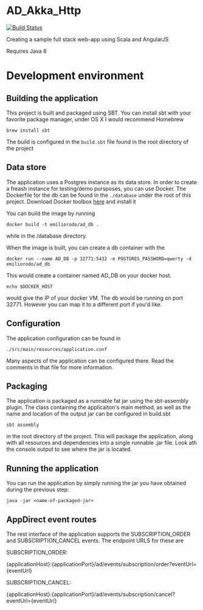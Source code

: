 # AD_Akka_Http

[![Build Status](https://travis-ci.org/emiliorodo/AD_Akka_Http.svg?branch=master)](https://travis-ci.org/emiliorodo/AD_Akka_Http)

Creating a sample full stack web-app using Scala and AngularJS

Requires Java 8

Development environment
=======================

Building the application
------------------------
This project is built and packaged using SBT.
You can install sbt with your favorite package manager, under OS X
I would recommend Homebrew

```
brew install sbt
```

The build is configured in the ```build.sbt``` file found in the root
directory of the project


Data store
----------
The application uses a Postgres instance as its data store. In order to 
create a freash instance for testing/demo pursposes, you can use Docker. 
The Dockerfile for the db can be found in the ```./database```
under the root of this project.
Download Docker toolbox [here](https://www.docker.com/products/docker-toolbox) and install it 

You can build the image by running

```
docker build -t emiliorodo/ad_db .
```

while in the /database directory.
 
When the image is built, you can create a db container with the

```
docker run --name AD_DB -p 32771:5432 -e POSTGRES_PASSWORD=qwerty -d emiliorodo/ad_db
```

This would create a container named AD_DB on your docker host. 
```
echo $DOCKER_HOST
```
would give the IP of your docker VM.
The db would be running on port 32771. However you can map it to a different
port if you'd like.

Configuration
-------------
The application configuration can be found in 
```
./src/main/resources/application.conf
```
Many aspects of the application can be configured there. 
Read the comments in that file for more information.

Packaging
---------
The application is packaged as a runnable fat jar using the sbt-assembly 
plugin. The class containing the applicaiton's main method, as well as 
the name and location of the output jar can be configured in build.sbt

```
sbt assembly
```
in the root directory of the project. This will package the application, 
along with all resources and dependencies into a single runnable .jar
file. Look ath the console output to see where the jar is located.

Running the application
-----------------------

You can run the application by simply running the jar you have obtained during the
previous step:

```
java -jar <name-of-packaged-jar>
```

AppDirect event routes
----------------------

The rest interface of the application supports the SUBSCRIPTION_ORDER
and SUBSCRIPTION_CANCEL events. The endpoint URLS for these are

SUBSCRIPTION_ORDER:

{applicationHost}:{applicationPort}/ad/events/subscription/order?eventUrl={eventUrl}

SUBSCRIPTION_CANCEL:

{applicationHost}:{applicationPort}/ad/events/subscription/cancel?eventUrl={eventUrl}
